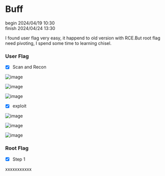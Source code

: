 Buff
===

begin 2024/04/19 10:30  
finish 2024/04/24 13:30

I found user flag very easy, it happend to old version with RCE.But root flag need pivoting, I spend some time to learning chisel.

###  User Flag

- [x] Scan and Recon

![image](https://github.com/jim091418/htb_writeup/assets/67756786/855fb941-19fd-4b4a-98c4-ca6c99398b95)

![image](https://github.com/jim091418/htb_writeup/assets/67756786/7a3e536e-577f-41b9-b010-df32ec53f33d)

![image](https://github.com/jim091418/htb_writeup/assets/67756786/837ecd13-9e78-4c61-afb3-066acc35b865)


- [x] exploit

![image](https://github.com/jim091418/htb_writeup/assets/67756786/fc7a7abd-6003-4c25-9638-e842738b751e)

![image](https://github.com/jim091418/htb_writeup/assets/67756786/7046a598-1835-4f78-8e78-68f52efaaf36)

![image](https://github.com/jim091418/htb_writeup/assets/67756786/5cae8c89-c656-4427-92c1-22c55915f13d)

###  Root Flag

- [x] Step 1

xxxxxxxxxxx
